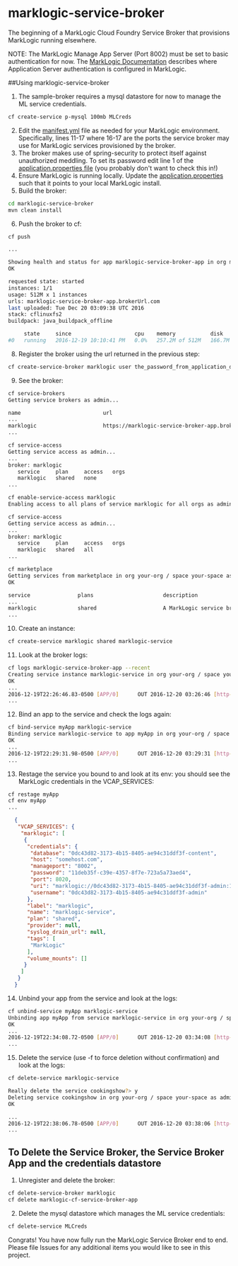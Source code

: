 # marklogic-service-broker
The beginning of a MarkLogic Cloud Foundry Service Broker that provisions MarkLogic running elsewhere.

NOTE: The MarkLogic Manage App Server (Port 8002) must be set to basic authentication for now. The [MarkLogic Documentation](https://docs.marklogic.com/guide/admin/http#id_67435) describes where Application Server authentication is configured in MarkLogic.

##Using marklogic-service-broker
1. The sample-broker requires a mysql datastore for now to manage the ML service credentials.

  ```bash
  cf create-service p-mysql 100mb MLCreds
  ```
2. Edit the [manifest.yml](https://github.com/thomaswmcgrath/marklogic-service-broker/blob/master/manifest.yml) file as needed for your MarkLogic environment. Specifically, lines 11-17 where 16-17 are the ports the service broker may use for MarkLogic services provisioned by the broker.
3. The broker makes use of spring-security to protect itself against unauthorized meddling. To set its password edit line 1 of the [application.properties file](https://github.com/thomaswmcgrath/marklogic-service-broker/blob/master/src/main/resources/application.properties) (you probably don't want to check this in!)
4. Ensure MarkLogic is running locally. Update the [application.properties](https://github.com/thomaswmcgrath/marklogic-service-broker/blob/master/src/test/resources/application.properties) such that it points to your local MarkLogic install.
5. Build the broker:

  ```bash
  cd marklogic-service-broker
  mvn clean install
  ```
6. Push the broker to cf:

  ```bash
  cf push

  ...

  Showing health and status for app marklogic-service-broker-app in org marklogic / space dev as admin...
  OK

  requested state: started
  instances: 1/1
  usage: 512M x 1 instances
  urls: marklogic-service-broker-app.brokerUrl.com
  last uploaded: Tue Dec 20 03:09:38 UTC 2016
  stack: cflinuxfs2
  buildpack: java_buildpack_offline

       state     since                    cpu    memory           disk           details
  #0   running   2016-12-19 10:10:41 PM   0.0%   257.2M of 512M   166.7M of 1G

  ```

8. Register the broker using the url returned in the previous step:

  ```bash
  cf create-service-broker marklogic user the_password_from_application_dot_properties_whose_default_value_is_changeme https://marklogic-service-broker-app.brokerUrl.com
  ```
9. See the broker:

  ```bash
  cf service-brokers
  Getting service brokers as admin...

  name                          url
  ...
  marklogic                     https://marklogic-service-broker-app.brokerUrl.com
  ...

  cf service-access
  Getting service access as admin...
  ...
  broker: marklogic
     service     plan     access   orgs
     marklogic   shared   none
  ...

  cf enable-service-access marklogic
  Enabling access to all plans of service marklogic for all orgs as admin...

  cf service-access
  Getting service access as admin...
  ...
  broker: marklogic
     service     plan     access   orgs
     marklogic   shared   all
  ...

  cf marketplace
  Getting services from marketplace in org your-org / space your-space as you...
  OK

  service               plans                      description
  ...
  marklogic             shared                     A MarkLogic service broker implementation
  ...
  ```
10. Create an instance:

  ```bash
  cf create-service marklogic shared marklogic-service
  ```
11. Look at the broker logs:

  ```bash
  cf logs marklogic-service-broker-app --recent
  Creating service instance marklogic-service in org your-org / space your-space as admin...
  OK
  ...
  2016-12-19T22:26:46.83-0500 [APP/0]      OUT 2016-12-20 03:26:46 [http-nio-8080-exec-6] INFO  i.p.c.s.service.InstanceService - creating service instance: 0dc43d82....
  ...
  ```
12. Bind an app to the service and check the logs again:

  ```bash
  cf bind-service myApp marklogic-service
  Binding service marklogic-service to app myApp in org your-org / space your-space as admin...
  OK
  ...
  2016-12-19T22:29:31.98-0500 [APP/0]      OUT 2016-12-20 03:29:31 [http-nio-8080-exec-2] INFO  i.p.c.s.service.BindingService - creating binding for service instance: 0dc43d82....
  ...
  ```
13. Restage the service you bound to and look at its env: you should see the MarkLogic credentials in the VCAP_SERVICES:

  ```bash
  cf restage myApp
  cf env myApp
  ...
  ```
  ```json
    {
     "VCAP_SERVICES": {
      "marklogic": [
       {
        "credentials": {
         "database": "0dc43d82-3173-4b15-8405-ae94c31ddf3f-content",
         "host": "somehost.com",
         "manageport": "8002",
         "password": "11deb35f-c39e-4357-8f7e-723a5a73aed4",
         "port": 8020,
         "uri": "marklogic://0dc43d82-3173-4b15-8405-ae94c31ddf3f-admin:11deb35f-c39e-4357-8f7e-723a5a73aed4@somehost.com:8020/0dc43d82-3173-4b15-8405-ae94c31ddf3f-content",
         "username": "0dc43d82-3173-4b15-8405-ae94c31ddf3f-admin"
        },
        "label": "marklogic",
        "name": "marklogic-service",
        "plan": "shared",
        "provider": null,
        "syslog_drain_url": null,
        "tags": [
         "MarkLogic"
        ],
        "volume_mounts": []
       }
      ]
     }
    }
  ```
14. Unbind your app from the service and look at the logs:

  ```bash
  cf unbind-service myApp marklogic-service
  Unbinding app myApp from service marklogic-service in org your-org / space your-space as admin...
  OK
  ...
  2016-12-19T22:34:08.72-0500 [APP/0]      OUT 2016-12-20 03:34:08 [http-nio-8080-exec-2] INFO  i.p.c.s.service.BindingService - deleting binding for service instance: 0dc43d82...
  ...
  ```
15. Delete the service (use -f to force deletion without confirmation) and look at the logs:

  ```bash
  cf delete-service marklogic-service

  Really delete the service cookingshow?> y
  Deleting service cookingshow in org your-org / space your-space as admin...
  OK

  ...
  2016-12-19T22:38:06.78-0500 [APP/0]      OUT 2016-12-20 03:38:06 [http-nio-8080-exec-1] INFO  i.p.c.s.service.InstanceService - deleting service instance from repo: 0dc43d82...
  ...
  ```

## To Delete the Service Broker, the Service Broker App and the credentials datastore

1. Unregister and delete the broker:

  ```bash
  cf delete-service-broker marklogic
  cf delete marklogic-cf-service-broker-app
  ```
2. Delete the mysql datastore which manages the ML service credentials:

  ```bash
  cf delete-service MLCreds
  ```

Congrats! You have now fully run the MarkLogic Service Broker end to end. Please file Issues for any additional items you would like to see in this project.